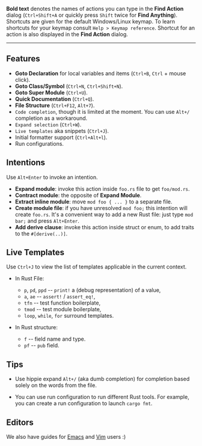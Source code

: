 **Bold text** denotes the names of actions you can type in the **Find Action**
  dialog (`Ctrl+Shift+A` or quickly press `Shift` twice for **Find Anything**).
  Shortcuts are given for the default Windows/Linux keymap. To learn shortcuts
    for your keymap consult `Help > Keymap reference`. Shortcut for an action is
  also displayed in the **Find Action** dialog.

--------------------------------------------------------------------------------



## Features

* **Goto Declaration** for local variables and items (`Ctrl+B`, `Ctrl` + mouse click).
* **Goto Class/Symbol** (`Ctrl+N`, `Ctrl+Shift+N`).
* **Goto Super Module** (`Ctrl+U`).
* **Quick Documentation** (`Ctrl+Q`).
* **File Structure** (`Ctrl+F12`, `Alt+7`).
* `Code completion`, though it is limited at the moment. You can use `Alt+/` completion as a workaround.
* `Expand selection` (`Ctrl+W`).
* `Live templates` aka snippets (`Ctrl+J`).
* Initial formatter support (`Ctrl+Alt+l`).
* Run configurations.

## Intentions

Use `Alt+Enter` to invoke an intention.

* **Expand module**: invoke this action inside `foo.rs` file to get `foo/mod.rs`.
* **Contract module**: the opposite of **Expand Module**.
* **Extract inline module**: move `mod foo { ... }` to a separate file.
* **Create module file**: if you have unresolved `mod foo;` this intention will create
  `foo.rs`. It's a convenient way to add a new Rust file: just type `mod bar;` and
  press `Alt+Enter`.
* **Add derive clause**: invoke this action inside struct or enum, to add traits to the `#[derive(..)]`.

## Live Templates

Use `Ctrl+J` to view the list of templates applicable in the current context.

* In Rust File:
  - `p`, `pd`, `ppd` -- `print!` a (debug representation) of a value,
  - `a`, `ae` -- `assert!` / `assert_eq!`,
  - `tfn` -- test function boilerplate,
  - `tmod` -- test module boilerplate,
  - `loop`, `while`, `for` surround templates.

* In Rust structure:
  - `f` -- field name and type.
  - `pf` -- `pub` field.


## Tips

* Use hippie expand `Alt+/` (aka dumb completion) for completion based solely on the
  words from the file.

* You can use run configuration to run different Rust tools. For example, you
  can create a run configuration to launch `cargo fmt`.

## Editors

We also have guides for [Emacs](Emacs.md) and [Vim](Vim.md) users :)
